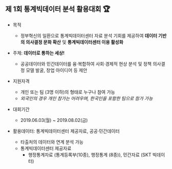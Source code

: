 ## 제 1회 통계빅데이터 분석 활용대회 :trophy:
* 목적
  + 정부혁신의 일환으로 통계빅데이터센터 자료 분석 기회를 제공하여 **데이터 기반의 의사결정 문화 확산** 및 **통계빅데이터센터 이용 활성화**
 
 * 주제: **데이터로 통하는 세상!**
   + 공공데이터와 민간데이터를 융·복합하여 사회·경제적 현상 분석 및 정책 의사결정 모델 발굴, 창업 아이디어 등 제안
   
 * 지원자격
   + 개인 또는 팀 (3명 이하)의 형태로 누구나 참여 가능 
   - *외국인의 경우 개인 참가는 어려우며, 한국인을 포함한 팀으로 참가 가능*
  
 * 대회기간
   + 2019.06.03(월) ~ 2019.08.02(금)
   
 * 활용데이터: 통계빅데이터센터 제공자료, 공공·민간데이터
   + 타출처의 데이터와 연계 분석 가능
   + 통계빅데이터센터 제공자료
     - 행정통계자료 (통계등록부(10종), 행정통계 (8종)), 민간자료 (SKT 빅데이터)
